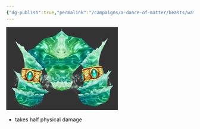 ```yaml
---
{"dg-publish":true,"permalink":"/campaigns/a-dance-of-matter/beasts/water-elemental/","dgPassFrontmatter":true}
---
```



![attachments/water-elemental.jpg](/img/user/attachments/water-elemental.jpg)
- takes half physical damage